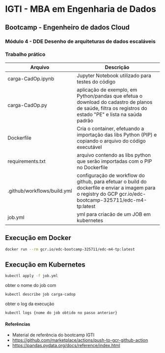 # IGTI - MBA em Engenharia de Dados
## Bootcamp - Engenheiro de dados Cloud
### Módulo 4 - DDE Desenho de arquiteturas de dados escaláveis

### Trabalho prático

| Arquivo | Descrição |
| - | - |
| carga-CadOp.ipynb | Jupyter Notebook utilizado para testes do código |
| carga-CadOp.py | aplicação de exemplo, em Python/pandas que efetua o download do cadastro de planos de saúde, filtra os registros do estado "PE" e lista na saúda padrão | 
| Dockerfile | Cria o container, efetuando a importação das libs Python (PIP) e copiando o arquivo do código executável |
| requirements.txt | arquivo contendo as libs python que serão importadas com o PIP no Dockerfile |
| .github/workflows/build.yml | configuração de workflow do github, para efetuar o build do dockerfile e enviar a imagem para o registry do GCP gcr.io/edc-bootcamp-325711/edc-m4-tp:latest |
| job.yml | yml para criacão de um JOB em kubernetes |


## Execução em Docker
```bash
docker run --rm gcr.io/edc-bootcamp-325711/edc-m4-tp:latest
```

## Execução em Kubernetes
```bash
kubectl apply -f job.yml
```

obter o nome do job com 
```bash
kubectl describe job carga-cadop
```

obter o log da execução
```bash
kubectl logs {nome do job obtido no passo anterior}
```

#### Referências
- Material de referência do bootcamp IGTI
- https://github.com/marketplace/actions/push-to-gcr-github-action
- https://pandas.pydata.org/docs/reference/index.html
